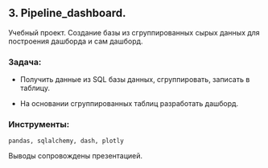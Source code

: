 ﻿## 3. Pipeline_dashboard.
Учебный проект. Создание базы из сгруппированных сырых данных для построения дашборда и сам дашборд.



### Задача:

- Получить данные из SQL базы данных, сгруппировать, записать в таблицу. 

- На основании сгруппированных таблиц разработать дашборд.

### Инструменты:

`pandas, sqlalchemy, dash, plotly`

Выводы сопровождены презентацией.